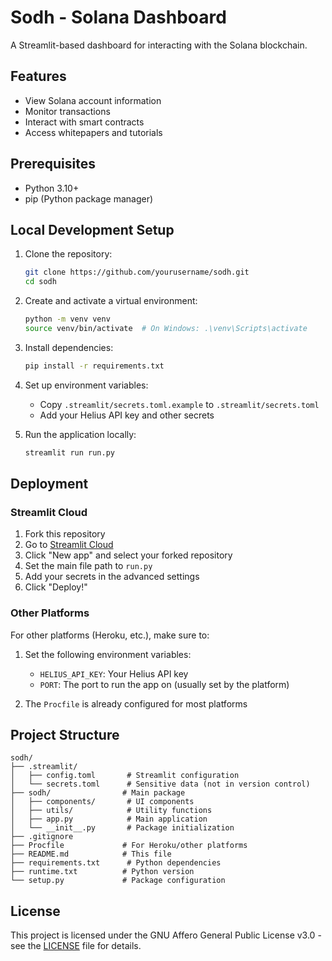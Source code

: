 # Sodh - Solana Dashboard

A Streamlit-based dashboard for interacting with the Solana blockchain.

## Features

- View Solana account information
- Monitor transactions
- Interact with smart contracts
- Access whitepapers and tutorials

## Prerequisites

- Python 3.10+
- pip (Python package manager)

## Local Development Setup

1. Clone the repository:
   ```bash
   git clone https://github.com/yourusername/sodh.git
   cd sodh
   ```

2. Create and activate a virtual environment:
   ```bash
   python -m venv venv
   source venv/bin/activate  # On Windows: .\venv\Scripts\activate
   ```

3. Install dependencies:
   ```bash
   pip install -r requirements.txt
   ```

4. Set up environment variables:
   - Copy `.streamlit/secrets.toml.example` to `.streamlit/secrets.toml`
   - Add your Helius API key and other secrets

5. Run the application locally:
   ```bash
   streamlit run run.py
   ```

## Deployment

### Streamlit Cloud

1. Fork this repository
2. Go to [Streamlit Cloud](https://share.streamlit.io/)
3. Click "New app" and select your forked repository
4. Set the main file path to `run.py`
5. Add your secrets in the advanced settings
6. Click "Deploy!"

### Other Platforms

For other platforms (Heroku, etc.), make sure to:

1. Set the following environment variables:
   - `HELIUS_API_KEY`: Your Helius API key
   - `PORT`: The port to run the app on (usually set by the platform)

2. The `Procfile` is already configured for most platforms

## Project Structure

```
sodh/
├── .streamlit/
│   ├── config.toml       # Streamlit configuration
│   └── secrets.toml      # Sensitive data (not in version control)
├── sodh/                # Main package
│   ├── components/       # UI components
│   ├── utils/            # Utility functions
│   ├── app.py            # Main application
│   └── __init__.py       # Package initialization
├── .gitignore
├── Procfile             # For Heroku/other platforms
├── README.md            # This file
├── requirements.txt      # Python dependencies
├── runtime.txt          # Python version
└── setup.py             # Package configuration
```

## License

This project is licensed under the GNU Affero General Public License v3.0 - see the [LICENSE](LICENSE) file for details.
